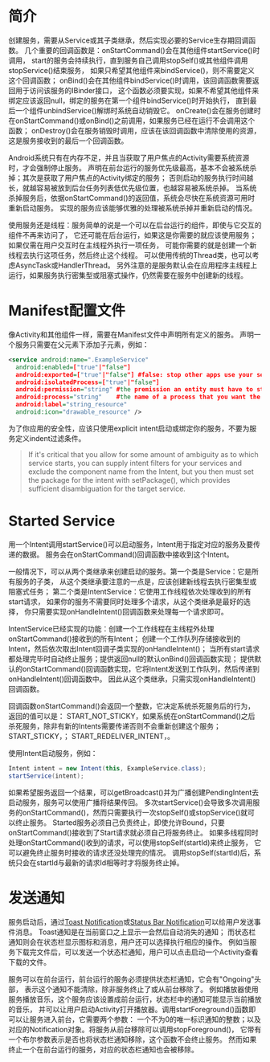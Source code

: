 
# 简介

创建服务，需要从Service或其子类继承，然后实现必要的Service生存期回调函数。
几个重要的回调函数是：onStartCommand()会在其他组件startService()时调用，
start的服务会持续执行，直到服务自己调用stopSelf()或其他组件调用stopService()结束服务，
如果只希望其他组件来bindService()，则不需要定义这个回调函数；
onBind()会在其他组件bindService()时调用，该回调函数需要返回用于访问该服务的IBinder接口，
这个函数必须要实现，如果不希望其他组件来绑定应该返回null，绑定的服务在第一个组件bindService()时开始执行，
直到最后一个组件unbindService()解绑时系统自动销毁它。
onCreate()会在服务创建时在onStartCommand()或onBind()之前调用，如果服务已经在运行不会调用这个函数；
onDestroy()会在服务销毁时调用，应该在该回调函数中清除使用的资源，这是服务接收到的最后一个回调函数。

Android系统只有在内存不足，并且当获取了用户焦点的Activity需要系统资源时，才会强制停止服务。
声明在前台运行的服务优先级最高，基本不会被系统杀掉；其次是获取了用户焦点的Activity绑定的服务；
否则启动的服务执行时间越长，就越容易被放到后台任务列表低优先级位置，也越容易被系统杀掉。
当系统杀掉服务后，依据onStartCommand()的返回值，系统会尽快在系统资源可用时重新启动服务。
实现的服务应该能够优雅的处理被系统杀掉并重新启动的情况。

使用服务还是线程：服务简单的说是一个可以在后台运行的组件，即使与它交互的组件不再来访问了，
它还可能在后台运行，如果这是你需要的就应该使用服务；如果仅需在用户交互时在主线程外执行一项任务，
可能你需要的就是创建一个新线程去执行这项任务，然后终止这个线程。
可以使用传统的Thread类，也可以考虑AsyncTask或HandlerThread。
另外注意的是服务默认会在应用程序主线程上运行，如果服务执行密集型或阻塞式操作，仍然需要在服务中创建新的线程。

# Manifest配置文件

像Activity和其他组件一样，需要在Manifest文件中声明所有定义的服务。
声明一个服务只需要在<application>父元素下添加<service>子元素，例如：
```xml
<service android:name=".ExampleService"
  android:enabled=["true"|"false"]
  android:exported=["true"|"false"] #false: stop other apps use your service even with explicit intent
  android:isolatedProcess=["true"|"false"]
  android:permission="string" #the premission an entity must have to start or bind the service
  android:process="string"    #the name of a process that you want the service to run
  android:label="string_resource"
  android:icon="drawable_resource" />
```
为了你应用的安全性，应该只使用explicit intent启动或绑定你的服务，不要为服务定义indent过滤条件。
>  If it's critical that you allow for some amount of ambiguity as to which service starts, 
you can supply intent filters for your services and exclude the component name from the Intent, 
but you then must set the package for the intent with setPackage(), 
which provides sufficient disambiguation for the target service.

# Started Service

用一个Intent调用startService()可以启动服务，Intent用于指定对应的服务及要传递的数据。
服务会在onStartCommand()回调函数中接收到这个Intent。

一般情况下，可以从两个类继承来创建启动的服务。第一个类是Service：它是所有服务的子类，
从这个类继承要注意的一点是，应该创建新线程去执行密集型或阻塞式任务；
第二个类是IntentService：它使用工作线程依次处理收到的所有start请求，
如果你的服务不需要同时处理多个请求，从这个类继承是最好的选择，
你只需要实现onHandleIntent()回调函数来处理每一个请求即可。

IntentService已经实现的功能：创建一个工作线程在主线程外处理onStartCommand()接收到的所有Intent；
创建一个工作队列存储接收到的Intent，然后依次取出Intent回调子类实现的onHandleIntent()；
当所有start请求都处理完毕时自动终止服务；提供返回null的默认onBind()回调函数实现；
提供默认的onStartCommand()回调函数实现，它将Intent发送到工作队列，然后传递到onHandleIntent()回调函数中。
因此从这个类继承，只需实现onHandleIntent()回调函数。

回调函数onStartCommand()会返回一个整数，它决定系统杀死服务后的行为，返回的值可以是：
START_NOT_STICKY，如果系统在onStartCommand()之后杀死服务，除非有新的Intents需要传递否则不会重新创建这个服务；
START_STICKY，；
START_REDELIVER_INTENT，。

使用Intent启动服务，例如：
```java
Intent intent = new Intent(this, ExampleService.class);
startService(intent);
```
如果希望服务返回一个结果，可以getBroadcast()并为广播创建PendingIntent去启动服务，服务可以使用广播将结果传回。
多次startService()会导致多次调用服务的onStartCommand()，然而只需要执行一次stopSelf()或stopService()就可以终止服务。
Started服务必须自己负责终止，即使允许Bound，只要onStartCommand()接收到了Start请求就必须自己将服务终止。
如果多线程同时处理onStartCommand()收到的请求，可以使用stopSelf(startId)来终止服务，
它可以避免终止服务时接收的请求还没处理完的情况。
调用stopSelf(startId)后，系统只会在startId与最新的请求Id相等时才将服务终止掉。

# 发送通知

服务启动后，通过[Toast Notification][1]或[Status Bar Notification][2]可以给用户发送事件消息。
Toast通知是在当前窗口之上显示一会然后自动消失的通知；
而状态栏通知则会在状态栏显示图标和消息，用户还可以选择执行相应的操作。
例如当服务下载完文件后，可以发送一个状态栏通知，用户可以点击启动一个Activity查看下载的文件。

[1]: http://developer.android.com/guide/topics/ui/notifiers/toasts.html
[2]: http://developer.android.com/guide/topics/ui/notifiers/notifications.html

服务可以在前台运行，前台运行的服务必须提供状态栏通知，它会有"Ongoing"头部，
表示这个通知不能清除，除非服务终止了或从前台移除了。
例如播放器使用服务播放音乐，这个服务应该设置成前台运行，状态栏中的通知可能显示当前播放的音乐，
并可以让用户启动Activity打开播放器。调用startForeground()函数即可以让服务进入前台，它需要两个参数：
一个不为0的唯一标识通知的整数；以及对应的Notification对象。将服务从前台移除可以调用stopForeground()，
它带有一个布尔参数表示是否也将状态栏通知移除，这个函数不会终止服务。
然而如果终止一个在前台运行的服务，对应的状态栏通知也会被移除。

